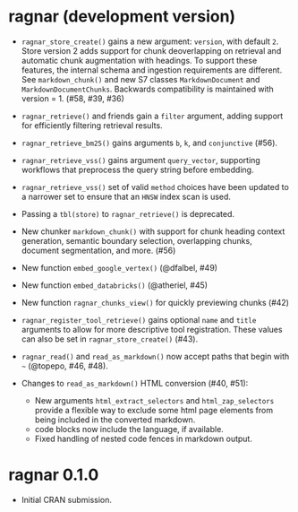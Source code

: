 # ragnar (development version)

* `ragnar_store_create()` gains a new argument: `version`, with default `2`.
  Store version 2 adds support for chunk deoverlapping on retrieval and automatic chunk augmentation with headings.
  To support these features, the internal schema and ingestion requirements are different.
  See `markdown_chunk()` and new S7 classes `MarkdownDocument` and `MarkdownDocumentChunks`.
  Backwards compatibility is maintained with version = 1. (#58, #39, #36)

* `ragnar_retrieve()` and friends gain a `filter` argument, adding support for efficiently
  filtering retrieval results.

* `ragnar_retrieve_bm25()` gains arguments `b`, `k`, and `conjunctive` (#56).

* `ragnar_retrieve_vss()` gains argument `query_vector`, supporting workflows that preprocess the query string before embedding.

* `ragnar_retrieve_vss()` set of valid `method` choices have been updated to a narrower set to ensure that an `HNSW` index scan is used.

* Passing a `tbl(store)` to `ragnar_retrieve()` is deprecated.

* New chunker `markdown_chunk()` with support for chunk heading context generation,
  semantic boundary selection, overlapping chunks, document segmentation, and more. (#56)

* New function `embed_google_vertex()` (@dfalbel, #49)

* New function `embed_databricks()` (@atheriel, #45)

* New function `ragnar_chunks_view()` for quickly previewing chunks (#42)

* `ragnar_register_tool_retrieve()` gains optional `name` and `title` arguments
  to allow for more descriptive tool registration. These values can also be set
  in `ragnar_store_create()` (#43).

* `ragnar_read()` and `read_as_markdown()` now accept paths
  that begin with `~` (@topepo, #46, #48).

* Changes to `read_as_markdown()` HTML conversion (#40, #51):

  * New arguments `html_extract_selectors` and `html_zap_selectors` provide a flexible way to
    exclude some html page elements from being included in the converted markdown.
  * code blocks now include the language, if available.
  * Fixed handling of nested code fences in markdown output.

# ragnar 0.1.0

* Initial CRAN submission.
